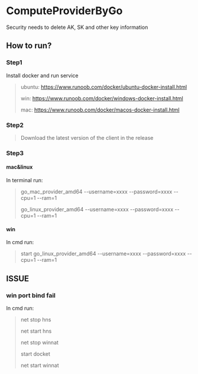 # ComputeProviderByGo
Security needs to delete AK, SK and other key information

## How to run? 

### Step1 
Install docker and run service

>ubuntu: https://www.runoob.com/docker/ubuntu-docker-install.html
> 
>win: https://www.runoob.com/docker/windows-docker-install.html
> 
>mac: https://www.runoob.com/docker/macos-docker-install.html

### Step2

> Download the latest version of the client in the release

### Step3 

#### mac&linux
In terminal run:

>go_mac_provider_amd64 --username=xxxx --password=xxxx --cpu=1 --ram=1
> 
>go_linux_provider_amd64 --username=xxxx --password=xxxx --cpu=1 --ram=1

#### win
In cmd run:

> start go_linux_provider_amd64 --username=xxxx --password=xxxx --cpu=1 --ram=1

## ISSUE

### win port bind fail

In cmd run:

> net stop hns
> 
> net start hns 
> 
> net stop winnat
> 
> start docket 
> 
> net start winnat